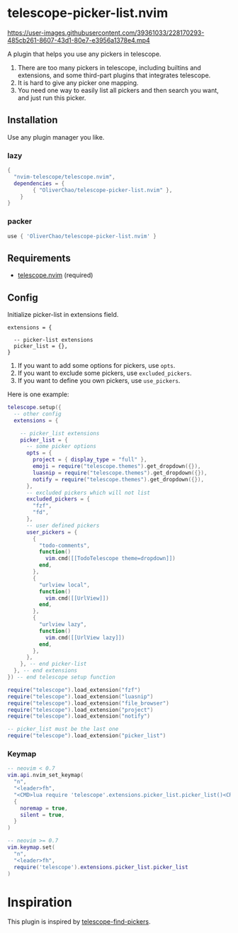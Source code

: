 # telescope-picker-list.nvim



https://user-images.githubusercontent.com/39361033/228170293-485cb261-8607-43d1-80e7-e3956a1378e4.mp4



<!-- Find all pickers available (includes `builtins` and `extensions`) -->
A plugin that helps you use any pickers in telescope.

1. There are too many pickers in telescope, including builtins and extensions, and some third-part plugins that integrates telescope.
2. It is hard to give any picker one mapping.
3. You need one way to easily list all pickers and then search you want, and just run this picker.

<!-- https://user-images.githubusercontent.com/28680236/147249475-d0729f2d-01cc-45d0-9ab8-b4ac511ecc24.mov -->

## Installation

Use any plugin manager you like.
### lazy
```lua
{
  "nvim-telescope/telescope.nvim",
  dependencies = {
        { "OliverChao/telescope-picker-list.nvim" },
    }
}

```
### packer
```lua
use { 'OliverChao/telescope-picker-list.nvim' }
```

## Requirements

* [telescope.nvim](https://github.com/nvim-telescope/telescope.nvim) (required)


## Config

Initialize picker-list in extensions field.
```
extensions = {

  -- picker-list extensions
  picker_list = {},
}
```

1. If you want to add some options for pickers, use `opts`.
2. If you want to exclude some pickers, use `excluded_pickers`.
3. If you want to define you own pickers, use `use_pickers`.

Here is one example:

```lua
telescope.setup({
  -- other config
  extensions = {

    -- picker_list extensions
    picker_list = {
      -- some picker options
      opts = {
        project = { display_type = "full" },
        emoji = require("telescope.themes").get_dropdown({}),
        luasnip = require("telescope.themes").get_dropdown({}),
        notify = require("telescope.themes").get_dropdown({}),
      },
      -- excluded pickers which will not list
      excluded_pickers = {
        "fzf",
        "fd",
      },
      -- user defined pickers
      user_pickers = {
        {
          "todo-comments",
          function()
            vim.cmd([[TodoTelescope theme=dropdown]])
          end,
        },
        {
          "urlview local",
          function()
            vim.cmd([[UrlView]])
          end,
        },
        {
          "urlview lazy",
          function()
            vim.cmd([[UrlView lazy]])
          end,
        },
      },
    }, -- end picker-list
  }, -- end extensions
}) -- end telescope setup function

require("telescope").load_extension("fzf")
require("telescope").load_extension("luasnip")
require("telescope").load_extension("file_browser")
require("telescope").load_extension("project")
require("telescope").load_extension("notify")

-- picker_list must be the last one
require("telescope").load_extension("picker_list")
```

### Keymap


```lua
-- neovim < 0.7
vim.api.nvim_set_keymap(
  "n",
  "<leader>fh",
  "<CMD>lua require 'telescope'.extensions.picker_list.picker_list()<CR>",
  {
    noremap = true,
    silent = true,
  }
)

-- neovim >= 0.7
vim.keymap.set(
  "n",
  "<leader>fh",
  require('telescope').extensions.picker_list.picker_list
)
```

# Inspiration
This plugin is inspired by [telescope-find-pickers](https://github.com/prochri/telescope-all-recent.nvim).
